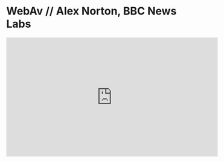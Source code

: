 # WebAv // Alex Norton, BBC News Labs



<iframe width="560" height="315" src="https://www.youtube.com/embed/fVyaYKKaWS8" frameborder="0" allowfullscreen></iframe>